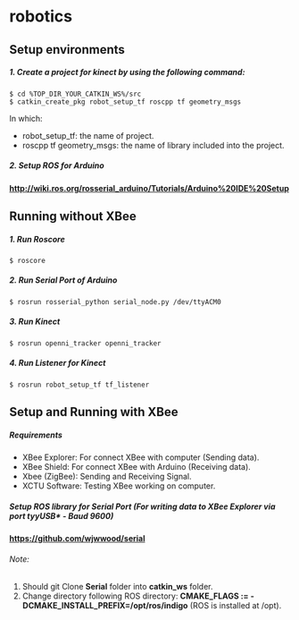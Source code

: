 # robotics

## Setup environments

##### 1. Create a project for kinect by using the following command:

```
$ cd %TOP_DIR_YOUR_CATKIN_WS%/src
$ catkin_create_pkg robot_setup_tf roscpp tf geometry_msgs
```
In which:
  - robot_setup_tf: the name of project.
  - roscpp tf geometry_msgs: the name of library included into the project.

##### 2. Setup ROS for Arduino

  **http://wiki.ros.org/rosserial_arduino/Tutorials/Arduino%20IDE%20Setup**

## Running without XBee

##### 1. Run Roscore

```
$ roscore
```
##### 2. Run Serial Port of Arduino

```
$ rosrun rosserial_python serial_node.py /dev/ttyACM0
```
##### 3. Run Kinect

```
$ rosrun openni_tracker openni_tracker
```
##### 4. Run Listener for Kinect

```
$ rosrun robot_setup_tf tf_listener
```
## Setup and Running with XBee

##### Requirements
  - XBee Explorer: For connect XBee with computer (Sending data).
  - XBee Shield: For connect XBee with Arduino (Receiving data).
  - Xbee (ZigBee): Sending and Receiving Signal.
  - XCTU Software: Testing XBee working on computer.

##### Setup ROS library for Serial Port (For writing data to XBee Explorer via port tyyUSB* - Baud 9600)

  **https://github.com/wjwwood/serial**

###### Note:
  1. Should git Clone **Serial** folder into **catkin_ws** folder.
  2. Change directory following ROS directory: **CMAKE_FLAGS := -DCMAKE_INSTALL_PREFIX=/opt/ros/indigo** (ROS is installed at /opt).
